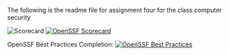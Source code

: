 The following is the readme file for assignment four for the class computer security

![Scorecard](https://img.shields.io/endpoint?url=https://raw.githubusercontent.com/NickPellet/AssignmentFour.gitgub.io/main/scorecard.json)
[![OpenSSF Scorecard](https://api.scorecard.dev/projects/github.com/ossf/scorecard-action/badge)](https://scorecard.dev/viewer/?uri=github.com/ossf/scorecard-action)

OpenSSF Best Practices Completion: [![OpenSSF Best Practices](https://www.bestpractices.dev/projects/10337/badge)](https://www.bestpractices.dev/projects/10337)
